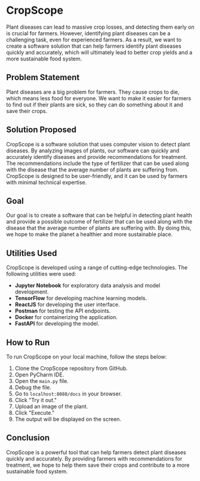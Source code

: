 # CropScope
Plant diseases can lead to massive crop losses, and detecting them early on is crucial for farmers. However, identifying plant diseases can be a challenging task, even for experienced farmers. As a result, we want to create a software solution that can help farmers identify plant diseases quickly and accurately, which will ultimately lead to better crop yields and a more sustainable food system.

## Problem Statement

Plant diseases are a big problem for farmers. They cause crops to die, which means less food for everyone. We want to make it easier for farmers to find out if their plants are sick, so they can do something about it and save their crops.

## Solution Proposed

CropScope is a software solution that uses computer vision to detect plant diseases. By analyzing images of plants, our software can quickly and accurately identify diseases and provide recommendations for treatment. The recommendations include the type of fertilizer that can be used along with the disease that the average number of plants are suffering from. CropScope is designed to be user-friendly, and it can be used by farmers with minimal technical expertise.

## Goal

Our goal is to create a software that can be helpful in detecting plant health and provide a possible outcome of fertilizer that can be used along with the disease that the average number of plants are suffering with. By doing this, we hope to make the planet a healthier and more sustainable place.

## Utilities Used

CropScope is developed using a range of cutting-edge technologies. The following utilities were used:

- **Jupyter Notebook** for exploratory data analysis and model development.
- **TensorFlow** for developing machine learning models.
- **ReactJS** for developing the user interface.
- **Postman** for testing the API endpoints.
- **Docker** for containerizing the application.
- **FastAPI** for developing the model.

## How to Run

To run CropScope on your local machine, follow the steps below:

1. Clone the CropScope repository from GitHub.
2. Open PyCharm IDE.
3. Open the `main.py` file.
4. Debug the file.
5. Go to `localhost:8080/docs` in your browser.
6. Click "Try it out."
7. Upload an image of the plant.
8. Click "Execute."
9. The output will be displayed on the screen.

## Conclusion

CropScope is a powerful tool that can help farmers detect plant diseases quickly and accurately. By providing farmers with recommendations for treatment, we hope to help them save their crops and contribute to a more sustainable food system. 
